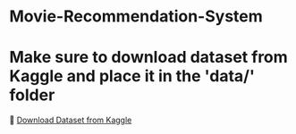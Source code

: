 # Movie-Recommendation-System
# Make sure to download dataset from Kaggle and place it in the 'data/' folder
📂 [Download Dataset from Kaggle](https://www.kaggle.com/datasets/tmdb/tmdb-movie-metadata)
